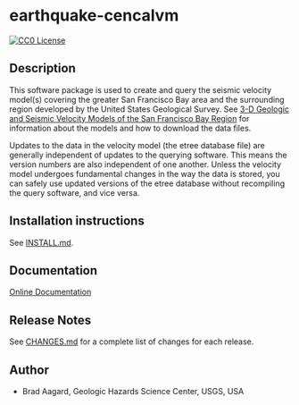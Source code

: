 # earthquake-cencalvm

[![CC0 License](https://img.shields.io/badge/license-CC0-blue.svg)](https://github.com/usgs/earthquake-cencalvm/blob/master/LICENSE.md)

## Description

This software package is used to create and query the seismic velocity
model(s) covering the greater San Francisco Bay area and the
surrounding region developed by the United States Geological
Survey. See [3-D Geologic and Seismic Velocity Models of the San
Francisco Bay Region](https://earthquake.usgs.gov/data/3dgeologic/)
for information about the models and how to download the data files.

Updates to the data in the velocity model (the etree database file)
are generally independent of updates to the querying software. This
means the version numbers are also independent of one another. Unless
the velocity model undergoes fundamental changes in the way the data
is stored, you can safely use updated versions of the etree database
without recompiling the query software, and vice versa.

## Installation instructions

See [INSTALL.md](INSTALL.md).
		
## Documentation

[Online Documentation](https://usgs.github.io/earthquake-cencalvm)

## Release Notes

See [CHANGES.md](CHANGES.md) for a complete list of changes for each
release.

## Author

* Brad Aagard, Geologic Hazards Science Center, USGS, USA

